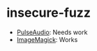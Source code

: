 # insecure-fuzz

* [PulseAudio](PULSE_AUDIO.md): Needs work
* [ImageMagick](IMAGE_MAGICK.md): Works

